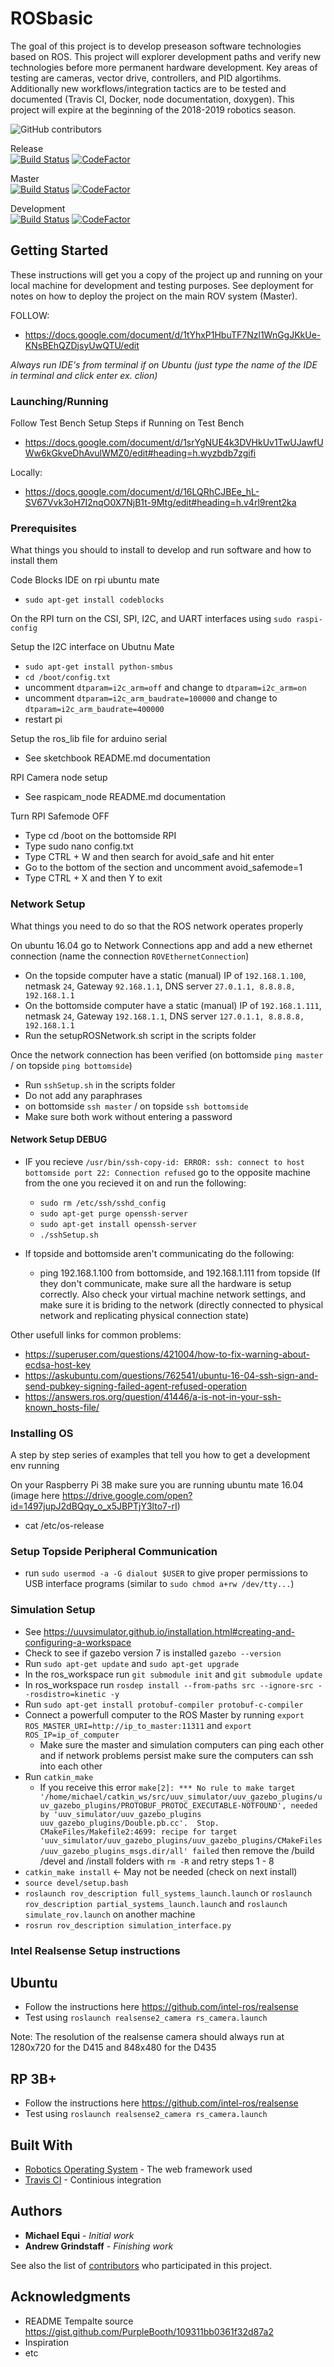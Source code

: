 # ROSbasic

The goal of this project is to develop preseason software technologies based on ROS. This project will explorer development paths and verify new technologies before more permanent hardware development. Key areas of testing are cameras, vector drive, controllers, and PID algortihms. Additionally new workflows/integration tactics are to be tested and documented (Travis CI, Docker, node documentation, doxygen). This project will expire at the beginning of the 2018-2019 robotics season.   

![GitHub contributors](https://img.shields.io/github/contributors/JHSRobo/ROSbasic)

Release    
[![Build Status](https://travis-ci.com/JHSRobo/ROSbasic.svg?branch=release)](https://travis-ci.com/JHSRobo/ROSbasic)
[![CodeFactor](https://www.codefactor.io/repository/github/jhsrobo/rosbasic/badge)](https://www.codefactor.io/repository/github/jhsrobo/rosbasic)

Master     
[![Build Status](https://travis-ci.com/JHSRobo/ROSbasic.svg?branch=master)](https://travis-ci.com/JHSRobo/ROSbasic)
[![CodeFactor](https://www.codefactor.io/repository/github/jhsrobo/rosbasic/badge)](https://www.codefactor.io/repository/github/jhsrobo/rosbasic)

Development     
[![Build Status](https://travis-ci.com/JHSRobo/ROSbasic.svg?branch=development)](https://travis-ci.com/JHSRobo/ROSbasic)
[![CodeFactor](https://www.codefactor.io/repository/github/jhsrobo/rosbasic/badge)](https://www.codefactor.io/repository/github/jhsrobo/rosbasic)

## Getting Started

These instructions will get you a copy of the project up and running on your local machine for development and testing purposes. See deployment for notes on how to deploy the project on the main ROV system (Master).

FOLLOW:
*  https://docs.google.com/document/d/1tYhxP1HbuTF7Nzl1WnGgJKkUe-KNsBEhQZDjsyUwQTU/edit

*Always run IDE's from terminal if on Ubuntu (just type the name of the IDE in terminal and click enter ex. clion)*

### Launching/Running

Follow Test Bench Setup Steps if Running on Test Bench
* https://docs.google.com/document/d/1srYgNUE4k3DVHkUv1TwUJawfUWw6kGkveDhAvulWMZ0/edit#heading=h.wyzbdb7zgifi

Locally:
* https://docs.google.com/document/d/16LQRhCJBEe_hL-SV67Vvk3oH7I2nqO0X7NjB1t-9Mtg/edit#heading=h.v4rl9rent2ka

### Prerequisites

What things you should to install to develop and run software and how to install them

Code Blocks IDE on rpi ubuntu mate
* `sudo apt-get install codeblocks`

On the RPI turn on the CSI, SPI, I2C, and UART interfaces using `sudo raspi-config`

Setup the I2C interface on Ubutnu Mate
* `sudo apt-get install python-smbus`
* `cd /boot/config.txt`
* uncomment `dtparam=i2c_arm=off` and change to `dtparam=i2c_arm=on`
* uncomment `dtparam=i2c_arm_baudrate=100000` and change to `dtparam=i2c_arm_baudrate=400000`
* restart pi

Setup the ros_lib file for arduino serial
* See sketchbook README.md documentation

RPI Camera node setup
* See raspicam_node README.md documentation

Turn RPI Safemode OFF
* Type cd /boot on the bottomside RPI
* Type sudo nano config.txt
* Type CTRL + W and then search for avoid_safe and hit enter
* Go to the bottom of the section and uncomment avoid_safemode=1
* Type CTRL + X and then Y to exit

### Network Setup

What things you need to do so that the ROS network operates properly

On ubuntu 16.04 go to Network Connections app and add a new ethernet connection (name the connection `ROVEthernetConnection`)
* On the topside computer have a static (manual) IP of `192.168.1.100`, netmask `24`, Gateway `92.168.1.1`, DNS server `27.0.1.1, 8.8.8.8, 192.168.1.1`
* On the bottomside computer have a static (manual) IP of `192.168.1.111`, netmask `24`, Gateway `192.168.1.1`, DNS server `127.0.1.1, 8.8.8.8, 192.168.1.1`
* Run the setupROSNetwork.sh script in the scripts folder

Once the network connection has been verified (on bottomside `ping master` / on topside `ping bottomside`)
* Run `sshSetup.sh` in the scripts folder
* Do not add any paraphrases
* on bottomside `ssh master` / on topside `ssh bottomside`
* Make sure both work without entering a password

#### Network Setup DEBUG
* IF you recieve `/usr/bin/ssh-copy-id: ERROR: ssh: connect to host bottomside port 22: Connection refused` go to the opposite machine from the one you recieved it on and run the following:
    * `sudo rm /etc/ssh/sshd_config`
    * `sudo apt-get purge openssh-server`
    * `sudo apt-get install openssh-server`
    * `./sshSetup.sh`

* If topside and bottomside aren't communicating do the following:
    * ping 192.168.1.100 from bottomside, and 192.168.1.111 from topside (If they don't communicate, make sure all the hardware is setup correctly. Also check your virtual machine network settings, and make sure it is briding to the network (directly connected to physical network and replicating physical connection state)

Other usefull links for common problems:
* https://superuser.com/questions/421004/how-to-fix-warning-about-ecdsa-host-key
* https://askubuntu.com/questions/762541/ubuntu-16-04-ssh-sign-and-send-pubkey-signing-failed-agent-refused-operation
* https://answers.ros.org/question/41446/a-is-not-in-your-ssh-known_hosts-file/

### Installing OS

A step by step series of examples that tell you how to get a development env running

On your Raspberry Pi 3B make sure you are running ubuntu mate 16.04 (image here https://drive.google.com/open?id=1497jupJ2dBQqy_o_x5JBPTjY3lto7-rI)
* cat /etc/os-release

### Setup Topside Peripheral Communication
* run `sudo usermod -a -G dialout $USER` to give proper permissions to USB interface programs (similar to `sudo chmod a+rw /dev/tty...`)

### Simulation Setup

* See https://uuvsimulator.github.io/installation.html#creating-and-configuring-a-workspace
* Check to see if gazebo version 7 is installed `gazebo --version`
* Run `sudo apt-get update` and `sudo apt-get upgrade`
* In the ros_workspace run `git submodule init` and `git submodule update`
* In ros_workspace run `rosdep install --from-paths src --ignore-src --rosdistro=kinetic -y`
* Run `sudo apt-get install protobuf-compiler protobuf-c-compiler`
* Connect a powerfull computer to the ROS Master by running `export ROS_MASTER_URI=http://ip_to_master:11311` and `export ROS_IP=ip_of_computer`
   * Make sure the master and simulation computers can ping each other and if network problems persist make sure the computers can ssh into each other
* Run `catkin_make`
   * If you receive this error `make[2]: *** No rule to make target '/home/michael/catkin_ws/src/uuv_simulator/uuv_gazebo_plugins/uuv_gazebo_plugins/PROTOBUF_PROTOC_EXECUTABLE-NOTFOUND', needed by 'uuv_simulator/uuv_gazebo_plugins uuv_gazebo_plugins/Double.pb.cc'.  Stop. CMakeFiles/Makefile2:4699: recipe for target 'uuv_simulator/uuv_gazebo_plugins/uuv_gazebo_plugins/CMakeFiles/uuv_gazebo_plugins_msgs.dir/all' failed` then remove the /build /devel and /install folders with `rm -R` and retry steps 1 - 8
* `catkin_make install` <- May not be needed (check on next install)
* `source devel/setup.bash`
* `roslaunch rov_description full_systems_launch.launch` or `roslaunch rov_description partial_systems_launch.launch` and `roslaunch simulate_rov.launch` on another machine
* `rosrun rov_description simulation_interface.py`

### Intel Realsense Setup instructions
## Ubuntu

* Follow the instructions here https://github.com/intel-ros/realsense
* Test using `roslaunch realsense2_camera rs_camera.launch`

Note: The resolution of the realsense camera should always run at 1280x720 for the D415 and 848x480 for the D435

## RP 3B+

* Follow the instructions here https://github.com/intel-ros/realsense
* Test using `roslaunch realsense2_camera rs_camera.launch`


## Built With

* [Robotics Operating System](http://wiki.ros.org/kinetic) - The web framework used
* [Travis CI](https://travis-ci.com/) - Continious integration


## Authors

* **Michael Equi** - *Initial work*
* **Andrew Grindstaff** - *Finishing work*

See also the list of [contributors](https://github.com/JHSRobo/ROSbasic) who participated in this project.

## Acknowledgments

* README Tempalte source https://gist.github.com/PurpleBooth/109311bb0361f32d87a2
* Inspiration
* etc

